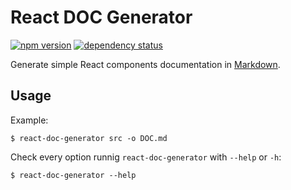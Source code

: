 # React DOC Generator
[![npm version](https://img.shields.io/npm/v/react-doc-generator.svg?style=flat-square)](https://www.npmjs.com/package/react-doc-generator)
[![dependency status](https://img.shields.io/david/marborkowski/react-doc-generator.svg?style=flat-square)](https://david-dm.org/marborkowski/react-doc-generator)

Generate simple React components documentation in [Markdown](https://en.wikipedia.org/wiki/Markdown).

## Usage

Example:

`$ react-doc-generator src -o DOC.md`

Check every option runnig `react-doc-generator` with `--help` or `-h`:

```
$ react-doc-generator --help
```
